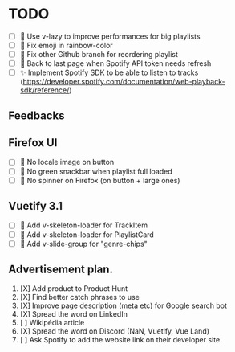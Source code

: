 # TODO

- [ ] 🚀 Use v-lazy to improve performances for big playlists
- [ ] 🚧 Fix emoji in rainbow-color
- [ ] 🚧 Fix other Github branch for reordering playlist
- [ ] 🚧 Back to last page when Spotify API token needs refresh
- [ ] ✨ Implement Spotify SDK to be able to listen to tracks (https://developer.spotify.com/documentation/web-playback-sdk/reference/)
## Feedbacks

## Firefox UI

- [ ] 🎨 No locale image on button
- [ ] 🎨 No green snackbar when playlist full loaded
- [ ] 🎨 No spinner on Firefox (on button + large ones)

## Vuetify 3.1

- [ ] 🎨 Add v-skeleton-loader for TrackItem
- [ ] 🎨 Add v-skeleton-loader for PlaylistCard
- [ ] 🎨 Add v-slide-group for "genre-chips"

## Advertisement plan.

1. [X] Add product to Product Hunt
2. [X] Find better catch phrases to use
3. [X] Improve page description (meta etc) for Google search bot
4. [X] Spread the word on LinkedIn
5. [ ] Wikipédia article
6. [X] Spread the word on Discord (NaN, Vuetify, Vue Land)
7. [ ] Ask Spotify to add the website link on their developer site
